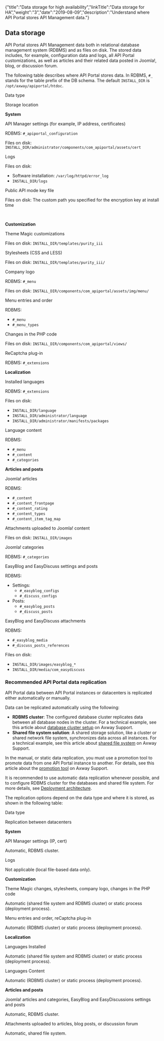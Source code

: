 {"title":"Data storage for high availability","linkTitle":"Data storage for HA","weight":"3","date":"2019-08-09","description":"Understand where API Portal stores API Management data."} 

## Data storage

API Portal stores API Management data both in relational database management system (RDBMS) and as files on disk. The stored data includes, for example, configuration data and logs, all API Portal customizations, as well as articles and their related data posted in Joomla!, blog, or discussion forum.

The following table describes where API Portal stores data. In RDBMS, `#_` stands for the table prefix of the DB schema. The default `INSTALL_DIR` is `/opt/axway/apiportal/htdoc`.

Data type

Storage location

**System**

API Manager settings (for example, IP address, certificates)

RDBMS: `#_apiportal_configuration`

Files on disk: `INSTALL_DIR/administrator/components/com_apiportal/assets/cert`

Logs

Files on disk:

-   Software installation: `/var/log/httpd/error_log`
-   `INSTALL_DIR/logs`

Public API mode key file

Files on disk: The custom path you specified for the encryption key at install time

 

**Customization**

Theme Magic customizations

Files on disk: `INSTALL_DIR/templates/purity_iii`

Stylesheets (CSS and LESS)

Files on disk: `INSTALL_DIR/templates/purity_iii/`

Company logo

RDBMS: `#_menu`

Files on disk: `INSTALL_DIR/components/com_apiportal/assets/img/menu/`

Menu entries and order

RDBMS:

-   `#_menu`
-   `#_menu_types`

Changes in the PHP code

Files on disk: `INSTALL_DIR/components/com_apiportal/views/`

ReCaptcha plug-in

RDBMS: `#_extensions`

**Localization**

Installed languages

RDBMS: `#_extensions`

Files on disk:

-   `INSTALL_DIR/language`
-   `INSTALL_DIR/administrator/language`
-   `INSTALL_DIR/administrator/manifests/packages`

Language content

RDBMS:

-   `#_menu`
-   `#_content`
-   `#_categories`

**Articles and posts**

Joomla! articles

RDBMS:

-   `#_content`
-   `#_content_frontpage`
-   `#_content_rating`
-   `#_content_types`
-   `#_content_item_tag_map`

Attachments uploaded to Joomla! content

Files on disk: `INSTALL_DIR/images`

Joomla! categories

RDBMS: `#_categories`

EasyBlog and EasyDiscuss settings and posts

RDBMS:

-   Settings:
    -   `#_easyblog_configs`
    -   `#_discuss_configs`
-   Posts:
    -   `#_easyblog_posts`
    -   `#_discuss_posts`

EasyBlog and EasyDiscuss attachments

RDBMS:

-   `#_easyblog_media`
-   `#_discuss_posts_references`

Files on disk:

-   `INSTALL_DIR/images/easyblog_*`
-   `INSTALL_DIR/media/com_easydiscuss`

### Recommended API Portal data replication

API Portal data between API Portal instances or datacenters is replicated either automatically or manually.

Data can be replicated automatically using the following:

-   **RDBMS cluster**: The configured database cluster replicates data between all database nodes in the cluster. For a technical example, see this article about [database cluster setup](https://support.axway.com/en/articles/article-details/id/180417) on Axway Support.
-   **Shared file system solution**: A shared storage solution, like a cluster or shared network file system, synchronizes data across all instances. For a technical example, see this article about [shared file system](https://support.axway.com/en/articles/article-details/id/180405) on Axway Support.

In the manual, or static data replication, you must use a promotion tool to promote data from one API Portal instance to another. For details, see this article about the [promotion tool](https://support.axway.com/en/articles/article-details/id/180277) on Axway Support.

It is recommended to use automatic data replication whenever possible, and to configure RDBMS cluster for the databases and shared file system. For more details, see [Deployment architecture](#Deployme).

The replication options depend on the data type and where it is stored, as shown in the following table:

Data type

Replication between datacenters

**System**

API Manager settings (IP, cert)

Automatic, RDBMS cluster.

Logs

Not applicable (local file-based data only).

**Customization**

Theme Magic changes, stylesheets, company logo, changes in the PHP code

Automatic (shared file system and RDBMS cluster) or static process (deployment process).

Menu entries and order, reCaptcha plug-in

Automatic (RDBMS cluster) or static process (deployment process).

**Localization**

Languages Installed

Automatic (shared file system and RDBMS cluster) or static process (deployment process).

Languages Content

Automatic (RDBMS cluster) or static process (deployment process).

**Articles and posts**

Joomla! articles and categories, EasyBlog and EasyDiscussions settings and posts

Automatic, RDBMS cluster.

Attachments uploaded to articles, blog posts, or discussion forum

Automatic, shared file system.
